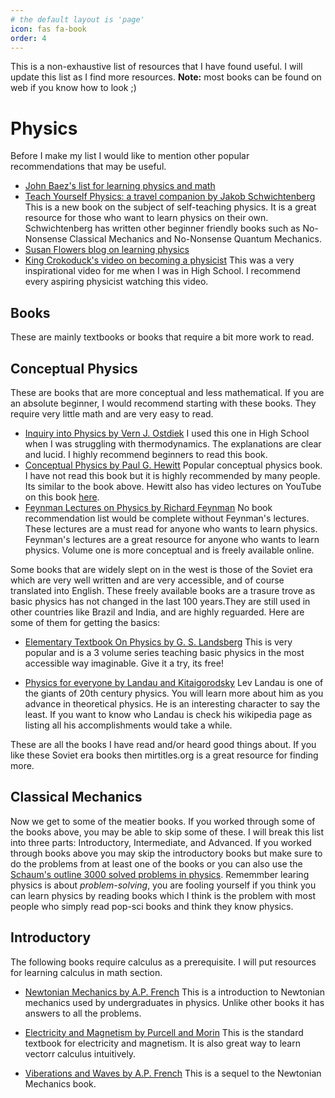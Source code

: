 ```yaml
---
# the default layout is 'page'
icon: fas fa-book
order: 4
---
```

This is a non-exhaustive list of resources that I have found useful. I will update this list as I find more resources. **Note:** most books can be found on web if you know how to look ;)

# Physics

Before I make my list I would like to mention other popular recommendations that may be useful.
- [John Baez's list for learning physics and math](https://math.ucr.edu/home/baez/books.html)
- [Teach Yourself Physics: a travel companion by Jakob Schwichtenberg](https://www.amazon.com/Teach-Yourself-Physics-travel-companion/dp/3948763003/ref=sr_1_1?sr=8-1)
    This is a new book on the subject of self-teaching physics. It is a great resource for those who want to learn physics on their own. Schwichtenberg has written other beginner friendly books such as No-Nonsense Classical Mechanics and No-Nonsense Quantum Mechanics.
- [Susan Flowers blog on learning physics](https://www.susanjfowler.com/blog/2016/8/13/so-you-want-to-learn-physics)
-  [King Crokoduck's video on becoming a physicist](https://youtu.be/Kk8q500rYo4?si=GU3bGtLwWvbOlbgD)
  This was a very inspirational video for me when I was in High School. I recommend every aspiring physicist watching this video.

## Books
These are mainly textbooks or books that require a bit more work to read.

## Conceptual  Physics
These are books that are more conceptual and less mathematical. If you are an absolute beginner, I would recommend starting with these books. They require very little math and are very easy to read.
- [Inquiry into Physics by Vern J. Ostdiek](https://www.google.com/books/edition/PHYSICS/VqGzQAAACAAJ?hl=en)
    I used this one in High School when I was struggling with thermodynamics. The explanations are clear and lucid. I highly recommend beginners to read this book.
- [Conceptual Physics by Paul G. Hewitt](https://www.goodreads.com/book/show/1748875.Conceptual_Physics)
  Popular conceptual physics book. I have not read this book but it is highly recommended by many people. Its similar to the book above. Hewitt also has video lectures on YouTube on this book [here](https://www.youtube.com/watch?v=XiTn8fjRICQ&list=PL8I5RNSPIfaZF4Qqsh-m_BUSHww59cnZI).
- [Feynman Lectures on Physics by Richard Feynman](https://www.amazon.com/Feynman-Lectures-Physics-Vol-1/dp/0201021161) 
 No book recommendation list would be complete without Feynman's lectures. These lectures are a must read for anyone who wants to learn physics. Feynman's lectures are a great resource for anyone who wants to learn physics. Volume one is more conceptual and is freely available online.

Some books that are widely slept on in the west is those of the Soviet era which are very well written and are very accessible, and of course translated into English. These freely available books are a trasure trove as basic physics has not changed in the last 100 years.They are still used in other countries like Brazil and India, and are highly reguarded. Here are some of them for getting the basics:

- [Elementary Textbook On Physics by G. S. Landsberg](https://archive.org/search?query=creator%3A%22G.+S.+Landsberg+%28Ed.%29%22)
 This is very popular and is a 3 volume series teaching basic physics in the most accessible way imaginable. Give it a try, its free!

- [Physics for everyone by Landau and Kitaigorodsky](https://mirtitles.org/2011/06/03/physics-for-everyone/)
  Lev Landau is one of the giants of 20th century physics. You will learn more about him as you advance in theoretical physics. He is an interesting character to say the least. If you want to know who Landau is check his wikipedia page as listing all his accomplishments would take a while.

These are all the books I have read and/or heard good things about. If you like these Soviet era books then mirtitles.org is a great resource for finding more.

## Classical Mechanics

Now we get to some of the meatier books. If you worked through some of the books above, you may be able to skip some of these. I will break this list into three parts: Introductory, Intermediate, and Advanced. If you worked through books above you may skip the introductory books but make sure to do the problems from at least one of the books or you can also use the [Schaum's outline 3000 solved problems in physics](https://www.goodreads.com/book/show/308173.3_000_Solved_Problems_in_Physics_Schaum_s_Solved_Problems_). Rememmber learing physics is about *problem-solving*, you are fooling yourself if you think you can learn physics by reading books which I think is the problem with most people who simply read pop-sci books and think they know physics.


## Introductory

The following books require calculus as a prerequisite. I will put resources for learning calculus in math section.

- [Newtonian Mechanics by A.P. French](https://www.goodreads.com/book/show/431054.Newtonian_Mechanics)
 This is a introduction to Newtonian mechanics used by undergraduates in physics. Unlike other books it has answers to all the problems.

- [Electricity and Magnetism by Purcell and Morin](https://www.goodreads.com/book/show/144336665-electricity-and-magnetism)
 This is the standard textbook for electricity and magnetism. It is also great way to learn vectorr calculus intuitively.

- [Viberations and Waves by A.P. French](https://www.goodreads.com/book/show/10915367-vibrations-and-waves)
  This is a sequel to the Newtonian Mechanics book.

